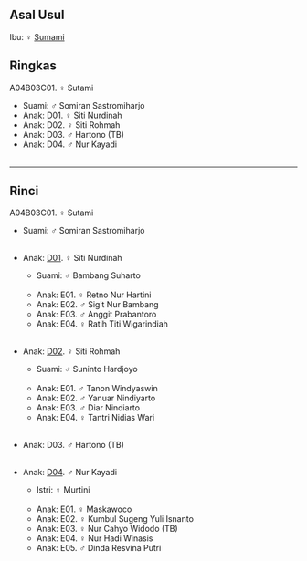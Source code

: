 ## Asal Usul

Ibu: ♀ [Sumami][up] 

## Ringkas

A04B03C01. ♀ Sutami

*	Suami: ♂ Somiran Sastromiharjo
	<br/>
*	Anak: D01. ♀ Siti Nurdinah
*	Anak: D02. ♀ Siti Rohmah
*	Anak: D03. ♂ Hartono (TB)
*	Anak: D04. ♂ Nur Kayadi
	<br/><br/>

-- -- --

## Rinci

A04B03C01. ♀ Sutami
	<br/>

*	Suami: ♂ Somiran Sastromiharjo
	<br/><br/>

*	Anak: [D01][A04B03C01D01]. ♀ Siti Nurdinah
	*	Suami: ♂ Bambang Suharto
	<br/><br/>
	*	Anak: E01. ♀ Retno Nur Hartini
	*	Anak: E02. ♂ Sigit Nur Bambang 
	*	Anak: E03. ♂ Anggit Prabantoro
	*	Anak: E04. ♀ Ratih Titi Wigarindiah
	<br/><br/>

*	Anak: [D02][A04B03C01D02]. ♀ Siti Rohmah
	*	Suami: ♂ Suninto Hardjoyo
	<br/><br/>
	*	Anak: E01. ♂ Tanon Windyaswin
	*	Anak: E02. ♂ Yanuar Nindiyarto 
	*	Anak: E03. ♂ Diar Nindiarto 
	*	Anak: E04. ♀ Tantri Nidias Wari
	<br/><br/>

*	Anak: D03. ♂ Hartono (TB)
	<br/><br/>

*	Anak: [D04][A04B03C01D04]. ♂ Nur Kayadi
	*	Istri: ♀ Murtini
	<br/><br/>
	*	Anak: E01. ♀ Maskawoco 
	*	Anak: E02. ♀ Kumbul Sugeng Yuli Isnanto
	*	Anak: E03. ♀ Nur Cahyo Widodo (TB)
	*	Anak: E04. ♀ Nur Hadi Winasis
	*	Anak: E05. ♂ Dinda Resvina Putri
	<br/><br/>

[up]: https://github.com/epsi-rns/gitodipuro/blob/master/tree/A04/B03.md

[A04B03C01D01]: https://github.com/epsi-rns/gitodipuro/blob/master/tree/A04/B03/C01/D01.md
[A04B03C01D02]: https://github.com/epsi-rns/gitodipuro/blob/master/tree/A04/B03/C01/D02.md
[A04B03C01D04]: https://github.com/epsi-rns/gitodipuro/blob/master/tree/A04/B03/C01/D04.md
